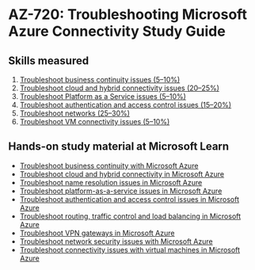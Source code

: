 # AZ-720: Troubleshooting Microsoft Azure Connectivity Study Guide
## Skills measured

1. [Troubleshoot business continuity issues (5–10%)](1-Troubleshoot%20business%20continuity%20issues%20(5–10%25).md)
2. [Troubleshoot cloud and hybrid connectivity issues (20–25%)](2-Troubleshoot%20cloud%20and%20hybrid%20connectivity%20issues%20(20–25%25).md)
3. [Troubleshoot Platform as a Service issues (5–10%)](3-Troubleshoot%20Platform%20as%20a%20Service%20issues%20(5–10%25).md)
4. [Troubleshoot authentication and access control issues (15–20%)](4-Troubleshoot%20authentication%20and%20access%20control%20issues%20(15–20%25).md)
5. [Troubleshoot networks (25–30%)](5-Troubleshoot%20networks%20(25–30%25).md)
6. [Troubleshoot VM connectivity issues (5–10%)](6-Troubleshoot%20VM%20connectivity%20issues%20(5–10%25).md)

## Hands-on study material at Microsoft Learn

- [Troubleshoot business continuity with Microsoft Azure](https://docs.microsoft.com/en-us/training/modules/business-continuity/)
- [Troubleshoot cloud and hybrid connectivity in Microsoft Azure](https://docs.microsoft.com/en-us/training/modules/cloud-hybrid-connectivity/)
- [Troubleshoot name resolution issues in Microsoft Azure](https://docs.microsoft.com/en-us/training/modules/name-resolution-issues/)
- [Troubleshoot platform-as-a-service issues in Microsoft Azure](https://docs.microsoft.com/en-us/training/modules/troubleshoot-platform-service-issues/)
- [Troubleshoot authentication and access control issues in Microsoft Azure](https://docs.microsoft.com/en-us/training/modules/troubleshoot-authentication-access-control/)
- [Troubleshoot routing, traffic control and load balancing in Microsoft Azure](https://docs.microsoft.com/en-us/training/modules/troubleshoot-routing-traffic-control-load-balancing/)
- [Troubleshoot VPN gateways in Microsoft Azure](https://docs.microsoft.com/en-us/training/modules/troubleshoot-vpn-gateways/)
- [Troubleshoot network security issues with Microsoft Azure](https://docs.microsoft.com/en-us/training/modules/troubleshoot-network-security-issues/)
- [Troubleshoot connectivity issues with virtual machines in Microsoft Azure](https://docs.microsoft.com/en-us/training/modules/troubleshoot-connectivity-issues-virtual-machines-azure/)